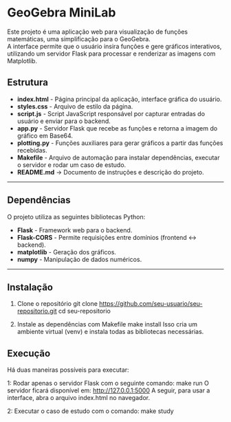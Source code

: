 # GeoGebra MiniLab

Este projeto é uma aplicação web para visualização de funções matemáticas, uma simplificação para o GeoGebra.  
A interface permite que o usuário insira funções e gere gráficos interativos, utilizando um servidor Flask para processar e renderizar as imagens com Matplotlib.

## Estrutura

- **index.html** - Página principal da aplicação, interface gráfica do usuário.  
- **styles.css** - Arquivo de estilo da página.  
- **script.js** - Script JavaScript responsável por capturar entradas do usuário e enviar para o backend.  
- **app.py** - Servidor Flask que recebe as funções e retorna a imagem do gráfico em Base64.  
- **plotting.py** - Funções auxiliares para gerar gráficos a partir das funções recebidas.  
- **Makefile** - Arquivo de automação para instalar dependências, executar o servidor e rodar um caso de estudo.  
- **README.md** → Documento de instruções e descrição do projeto.

---

## Dependências

O projeto utiliza as seguintes bibliotecas Python:

- **Flask** - Framework web para o backend.  
- **Flask-CORS** - Permite requisições entre domínios (frontend ↔ backend).  
- **matplotlib** - Geração dos gráficos.  
- **numpy** - Manipulação de dados numéricos.  

---

## Instalação

1. Clone o repositório
   git clone https://github.com/seu-usuario/seu-repositorio.git
   cd seu-repositorio

2. Instale as dependências com Makefile
    make install
Isso cria um ambiente virtual (venv) e instala todas as bibliotecas necessárias.

## Execução

Há duas maneiras possíveis para executar:

1:
Rodar apenas o servidor Flask com o seguinte comando:
    make run
O servidor ficará disponível em: http://127.0.0.1:5000
A seguir, para usar a interface, abra o arquivo index.html no navegador.

2:
Executar o caso de estudo com o comando:
    make study

